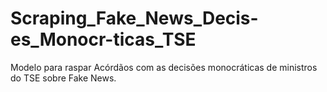 # Scraping_Fake_News_Decis-es_Monocr-ticas_TSE
Modelo para raspar Acórdãos com as decisões monocráticas de ministros do TSE sobre Fake News. 
